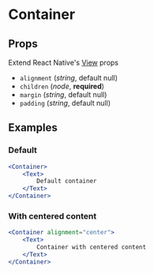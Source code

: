 # Container

## Props
Extend React Native's [View](https://facebook.github.io/react-native/docs/view#props) props
- `alignment` (_string_, default null)
- `children` (_node_, **required**)
- `margin` (_string_, default null)
- `padding` (_string_, default null)

## Examples

### Default
```jsx
<Container>
    <Text>
        Default container
    </Text>
</Container>
```

### With centered content
```jsx
<Container alignment="center">
    <Text>
        Container with centered content
    </Text>
</Container>
```
